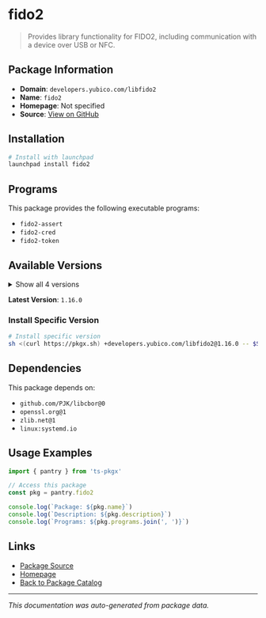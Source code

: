 # fido2

> Provides library functionality for FIDO2, including communication with a device over USB or NFC.

## Package Information

- **Domain**: `developers.yubico.com/libfido2`
- **Name**: `fido2`
- **Homepage**: Not specified
- **Source**: [View on GitHub](https://github.com/pkgxdev/pantry/tree/main/projects/developers.yubico.com/libfido2/package.yml)

## Installation

```bash
# Install with launchpad
launchpad install fido2
```

## Programs

This package provides the following executable programs:

- `fido2-assert`
- `fido2-cred`
- `fido2-token`

## Available Versions

<details>
<summary>Show all 4 versions</summary>

- `1.16.0`, `1.15.0`, `1.14.0`, `1.13.0`

</details>

**Latest Version**: `1.16.0`

### Install Specific Version

```bash
# Install specific version
sh <(curl https://pkgx.sh) +developers.yubico.com/libfido2@1.16.0 -- $SHELL -i
```

## Dependencies

This package depends on:

- `github.com/PJK/libcbor@0`
- `openssl.org@1`
- `zlib.net@1`
- `linux:systemd.io`

## Usage Examples

```typescript
import { pantry } from 'ts-pkgx'

// Access this package
const pkg = pantry.fido2

console.log(`Package: ${pkg.name}`)
console.log(`Description: ${pkg.description}`)
console.log(`Programs: ${pkg.programs.join(', ')}`)
```

## Links

- [Package Source](https://github.com/pkgxdev/pantry/tree/main/projects/developers.yubico.com/libfido2/package.yml)
- [Homepage](#)
- [Back to Package Catalog](../package-catalog.md)

---

*This documentation was auto-generated from package data.*
